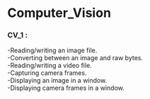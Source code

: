 # Computer_Vision
### CV_1 :
-Reading/writing an image file.<br>
-Converting between an image and raw bytes.<br>
-Reading/writing a video file.<br>
-Capturing camera frames.<br>
-Displaying an image in a window.<br>
-Displaying camera frames in a window.<br>